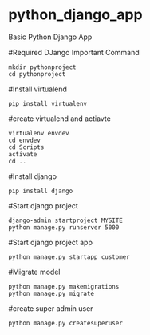 # python_django_app
Basic Python Django App

#Required DJango Important Command
```
mkdir pythonproject
cd pythonproject
```

#Install virtualend
```
pip install virtualenv
```

#create virtualend and actiavte
```
virtualenv envdev
cd envdev
cd Scripts
activate
cd ..
```

#Install django
```
pip install django
```

#Start django project
```
django-admin startproject MYSITE
python manage.py runserver 5000
```

#Start django project app
```
python manage.py startapp customer
```

#Migrate model
```
python manage.py makemigrations
python manage.py migrate
```

#create super admin user
```
python manage.py createsuperuser
```


